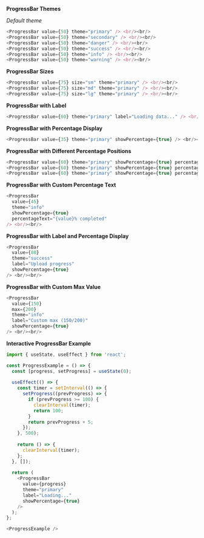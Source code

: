 **ProgressBar Themes**

*Default theme*
```js
<ProgressBar value={50} theme="primary" /> <br/><br/>
<ProgressBar value={50} theme="secondary" /> <br/><br/>
<ProgressBar value={50} theme="danger" /> <br/><br/>
<ProgressBar value={50} theme="success" /> <br/><br/>
<ProgressBar value={50} theme="info" /> <br/><br/>
<ProgressBar value={50} theme="warning" /> <br/><br/>
```

**ProgressBar Sizes**
```js
<ProgressBar value={75} size="sm" theme="primary" /> <br/><br/>
<ProgressBar value={75} size="md" theme="primary" /> <br/><br/>
<ProgressBar value={75} size="lg" theme="primary" /> <br/><br/>
```

**ProgressBar with Label**
```js
<ProgressBar value={60} theme="primary" label="Loading data..." /> <br/><br/>
```

**ProgressBar with Percentage Display**
```js
<ProgressBar value={35} theme="primary" showPercentage={true} /> <br/><br/>
```

**ProgressBar with Different Percentage Positions**
```js
<ProgressBar value={60} theme="primary" showPercentage={true} percentagePosition="top" /> <br/><br/>
<ProgressBar value={60} theme="primary" showPercentage={true} percentagePosition="bottom" /> <br/><br/>
<ProgressBar value={60} theme="primary" showPercentage={true} percentagePosition="inside" /> <br/><br/>
```

**ProgressBar with Custom Percentage Text**
```js
<ProgressBar 
  value={45} 
  theme="info" 
  showPercentage={true} 
  percentageText="{value}% completed" 
/> <br/><br/>
```

**ProgressBar with Label and Percentage Display**
```js
<ProgressBar 
  value={80} 
  theme="success" 
  label="Upload progress" 
  showPercentage={true} 
/> <br/><br/>
```

**ProgressBar with Custom Max Value**
```js
<ProgressBar 
  value={150} 
  max={200} 
  theme="info" 
  label="Custom max (150/200)" 
  showPercentage={true} 
/> <br/><br/>
```

**Interactive ProgressBar Example**
```js
import { useState, useEffect } from 'react';

const ProgressExample = () => {
  const [progress, setProgress] = useState(0);
  
  useEffect(() => {
    const timer = setInterval(() => {
      setProgress((prevProgress) => {
        if (prevProgress >= 100) {
          clearInterval(timer);
          return 100;
        }
        return prevProgress + 5;
      });
    }, 500);
    
    return () => {
      clearInterval(timer);
    };
  }, []);
  
  return (
    <ProgressBar 
      value={progress} 
      theme="primary" 
      label="Loading..." 
      showPercentage={true} 
    />
  );
};

<ProgressExample />

